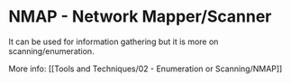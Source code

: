 # NMAP - Network Mapper/Scanner

It can be used for information gathering but it is more on scanning/enumeration.

More info:
[[Tools and Techniques/02 - Enumeration or Scanning/NMAP]]